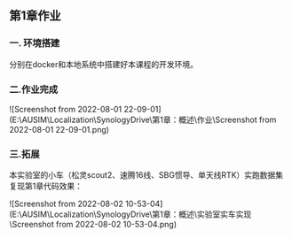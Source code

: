 ## 第1章作业

### 一. 环境搭建

分别在docker和本地系统中搭建好本课程的开发环境。

### 二.作业完成

![Screenshot from 2022-08-01 22-09-01](E:\AUSIM\Localization\SynologyDrive\第1章：概述\作业\Screenshot from 2022-08-01 22-09-01.png)

### 三.拓展

本实验室的小车（松灵scout2、速腾16线、SBG惯导、单天线RTK）实跑数据集复现第1章代码效果：

![Screenshot from 2022-08-02 10-53-04](E:\AUSIM\Localization\SynologyDrive\第1章：概述\实验室实车实现\Screenshot from 2022-08-02 10-53-04.png)